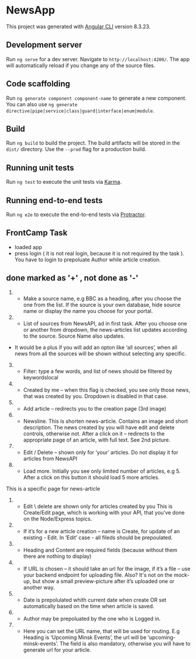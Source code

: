 # NewsApp

This project was generated with [Angular CLI](https://github.com/angular/angular-cli) version 8.3.23.

## Development server

Run `ng serve` for a dev server. Navigate to `http://localhost:4200/`. The app will automatically reload if you change any of the source files.

## Code scaffolding

Run `ng generate component component-name` to generate a new component. You can also use `ng generate directive|pipe|service|class|guard|interface|enum|module`.

## Build

Run `ng build` to build the project. The build artifacts will be stored in the `dist/` directory. Use the `--prod` flag for a production build.

## Running unit tests

Run `ng test` to execute the unit tests via [Karma](https://karma-runner.github.io).

## Running end-to-end tests

Run `ng e2e` to execute the end-to-end tests via [Protractor](http://www.protractortest.org/).

## FrontCamp Task
- loaded app
- press login ( it is not real login, because it is not required by the task ). You have to  login to prepoluate Author while article creation.

## done marked as '+' , not done as '-'
1.	+ Make a source name, e.g BBC as a heading, after you choose the one from the list. If the source is your own database, hide source name or display the name you choose for your portal.
2.	+ List of sources from NewsAPI, ad in first task. After you choose one or another from dropdown, the news-articles list updates according to the source. Source Name also updates. 
- It would be a plus if you will add an opton like ‘all sources’, when all news from all the sources will be shown without selecting any specific.
3.	+ Filter: type a few words, and list of news should be filtered by keywordslocal
4.	+ Created by me – when this flag is checked, you see only those news, that was created by you. Dropdown is disabled in that case. 
5.	+ Add article – redirects you to the creation page (3rd image)
6.	+ Newsline. This is shorten news-article. Contains an image and short description. The news created by you will have edit and delete controls, otherwise not. After a click on it – redirects to the appropriate page of an article, with full text. See 2nd picture.
7.	+ Edit / Delete – shown only for ‘your’ articles. Do not display it for articles from NewsAPI
8.	- Load more. Initially you see only limited number of articles, e.g 5. After a click on this button it should load 5 more articles.

This is a specific page for news-article 
1.	+ Edit \ delete are shown only for articles created by you
This is Create/Edit page, which is working with your API, that you’ve done on the Node/Express topics.

1.	+ If  it’s for a new article creation  – name is Create, for update of an existing  - Edit. In ‘Edit’ case - all fileds should be prepoulated.
2.	+ Heading and Content are required fields (because without them there are nothing to display)
3.	- If URL is chosen – it should take an url for the image, if it’s a file – use your backend endpoint for uploading file. Also? It's not on the mock-up, but show a small preview-picture after it’s uploaded one or another way. 
4.	+ Date is prepolulated whith current date when create OR set automatically based on the time when article is saved.
5.	+ Author may be prepoluated by the one who is Logged in.
6.	+ Here you can set the URL name, that will be used for routing. E.g Heading is ‘Upcoming Minsk Events’, the url will be ‘upcoming-minsk-events’. The field is also mandatory, otherwise you will have to generate url for your article.



